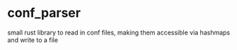 # conf_parser
small rust library to read in conf files, making them accessible via hashmaps and write to a file
